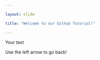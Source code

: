 ```yaml
---

layout: slide

title: "Welcome to our Github Tutorial!"

---
```


Your text

Use the left arrow to go back!
